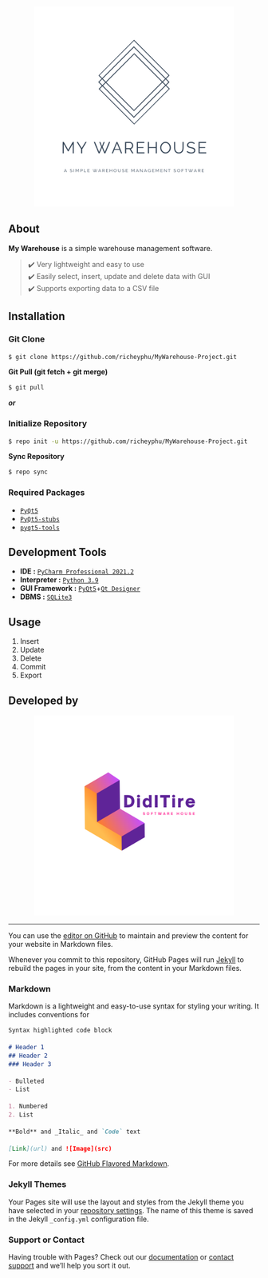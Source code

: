 <div align="center">
<img width="400" height="400" src="logo/MyWarehouse-2.png" alt="My Warehouse Logo">
</div>

## About
**My Warehouse** is a simple warehouse management software.  
> ✔️ Very lightweight and easy to use  
> ✔️ Easily select, insert, update and delete data with GUI  
> ✔️ Supports exporting data to a CSV file  

## Installation
### Git Clone
```bash 
$ git clone https://github.com/richeyphu/MyWarehouse-Project.git
```
**Git Pull (git fetch + git merge)**
```bash 
$ git pull
```
***or***
### Initialize Repository
```bash
$ repo init -u https://github.com/richeyphu/MyWarehouse-Project.git
```
**Sync Repository**
```bash
$ repo sync
```
### Required Packages
- [`PyQt5`](https://pypi.org/project/PyQt5/)
- [`PyQt5-stubs`](https://pypi.org/project/PyQt5-stubs/)
- [`pyqt5-tools`](https://pypi.org/project/pyqt5-tools/)


## Development Tools
* **IDE :** [`PyCharm Professional 2021.2`](https://www.jetbrains.com/pycharm/)
* **Interpreter :** [`Python 3.9`](https://www.python.org/downloads/release/python-390/)
* **GUI Framework :** [`PyQt5`](https://pypi.org/project/PyQt5/)+[`Qt Designer`](https://build-system.fman.io/qt-designer-download)
* **DBMS :** [`SQLite3`](https://www.sqlite.org/)

## Usage
1. Insert
2. Update
3. Delete
4. Commit
5. Export

## Developed by
<div align="center">
<img width="400" height="400" src="logo/DidITire-1.png" alt="DidITire Logo">
</div>



---
You can use the [editor on GitHub](https://github.com/richeyphu/MyWarehouse-Project/edit/main/docs/index.md) to maintain and preview the content for your website in Markdown files.

Whenever you commit to this repository, GitHub Pages will run [Jekyll](https://jekyllrb.com/) to rebuild the pages in your site, from the content in your Markdown files.

### Markdown

Markdown is a lightweight and easy-to-use syntax for styling your writing. It includes conventions for

```markdown
Syntax highlighted code block

# Header 1
## Header 2
### Header 3

- Bulleted
- List

1. Numbered
2. List

**Bold** and _Italic_ and `Code` text

[Link](url) and ![Image](src)
```

For more details see [GitHub Flavored Markdown](https://guides.github.com/features/mastering-markdown/).

### Jekyll Themes

Your Pages site will use the layout and styles from the Jekyll theme you have selected in your [repository settings](https://github.com/richeyphu/MyWarehouse-Project/settings/pages). The name of this theme is saved in the Jekyll `_config.yml` configuration file.

### Support or Contact

Having trouble with Pages? Check out our [documentation](https://docs.github.com/categories/github-pages-basics/) or [contact support](https://support.github.com/contact) and we’ll help you sort it out.
